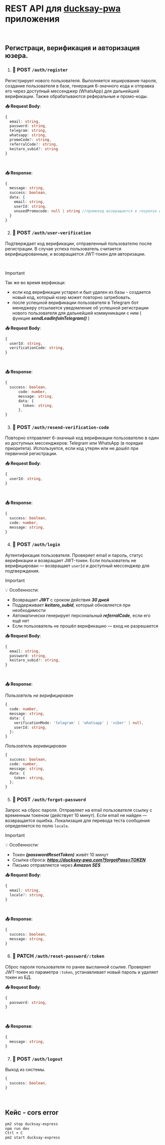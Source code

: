 # REST API для [ducksay-pwa](https://ducksay-pwa.com/) приложения

<br>

## Регистраци, верификация и авторизация юзера.

1. ### 🔹 POST `/auth/register`

Регистрирует нового пользователя. Выполняется хеширование пароля, создание
пользователя в базе, генерация 6-значного кода и отправка его через доступный
мессенджер (WhatsApp) для дальнейшей верификации. Также обрабатываются
реферальные и промо-коды.

**📥 Request Body**:

```ts
{
  email: string,
  password: string,
  telegram: string,
  whatsapp: string,
  promoCode?: string,
  referralCode?: string,
  keitaro_subid?: string
}
```

<br>

**📥 Response**:

```ts
{
  message: string,
  success: boolean,
  data: {
    email: string,
    userId: string,
    unusedPromocode: null | string //промокод возвращается в response если его илспользование на этапе регистрации невозможно (например ошибка сервера или промокод на депозит)
  }
}
```

2. ### 🔹 POST `/auth/user-verification`

Подтверждает код верификации, отправленный пользователю после регистрации. В
случае успеха пользователь считается верифицированным, и возвращается JWT-токен
для авторизации.

<br>

> [!IMPORTANT]
>
> Так же во время верфикаци:
>
> - если код верификации устарел и был удален из базы - создается новый код,
>   который юзер может повторно затребовать.
> - после успешной верификации пользователя в Telegram бот менеджеру отсылается
>   уведомление об успешной регистрации нового пользователя для дальнейшей
>   коммуникации с ним ( функция **_sendLeadInfoInTelegram()_** )

**📥 Request Body**:

```ts
{
  userId: string,
  verificationCode: string,
}
```

<br>

**📤 Response**:

```ts
{
  success: boolean,
      code: number,
      message: string,
      data: {
        token: string,
      },
}
```

3. ### 🔹 POST `/auth/resend-verification-code`

Повторно отправляет 6-значный код верификации пользователю в один из доступных
мессенджеров: Telegram или WhatsApp (в порядке приоритета). Используется, если
код утерян или не дошёл при первичной регистрации.

**📥 Request Body**:

```ts
{
  userId: string,
}
```

<br>

**📤 Response**:

```ts
{
  success: boolean,
  code: number,
  message: string,
}
```

4. ### 🔹 POST `/auth/login`

Аутентификация пользователя. Проверяет email и пароль, статус верификации и
возвращает JWT-токен. Если пользователь не верифицирован — возвращает `userId` и
доступный мессенджер для подтверждения.

> [!IMPORTANT]
>
> 💡 Особенности:
>
> - Возвращает **_JWT_** с сроком действия **_30 дней_**
> - Поддерживает **_keitaro_subid_**, который обновляется при необходимости
> - Автоматически генерирует персональный **_referralCode_**, если его ещё нет
> - Если пользователь не прошёл верификацию — вход не разрешается

**📥 Request Body**:

```ts
{
  email: string,
  password: string,
  keitaro_subid?: string,
}
```

<br>

**📤 Response**:

_Пользовтель не верифицирован_

```ts
{
  code: number,
  message: string,
  data: {
    verificationMode: 'telegram' | 'whatsapp' | 'viber' | null,
    userId: string,
  };
}
```

_Пользовтель веривицирован_

```ts
{
  success: boolean,
  code: number,
  message: string,
  data: {
    token: string,
  };
}
```

5. ### 🔹 POST `/auth/forgot-password`

Запрос на сброс пароля. Отправляет на email пользователя ссылку с временным
токеном (действует 10 минут). Если email не найден — возвращается ошибка.
Локализация для перевода теста сообщения определяется по полю `locale`.

> [!IMPORTANT]
>
> 💡 Особенности:
>
> - Токен **_(passwordResetToken)_** живёт 10 минут
> - Ссылка сброса: **_https://ducksay-pwa.com?forgotPass=TOKEN_**
> - Письмо отправляется через **_Amazon SES_**

**📥 Request Body**:

```ts
{
  email: string,
  locale?: string,
}
```

<br>

**📤 Response**:

```ts
{
  success: boolean,
  message: string,
}
```

6. ### 🔹 PATCH `/auth/reset-password/:token`

Сброс пароля пользователя по ранее высланной ссылке. Проверяет JWT-токен из
параметра `:token`, устанавливает новый пароль и удаляет токен из БД.

**📥 Request Body**:

```ts
{
  password: string,
}
```

<br>

**📤 Response**:

```ts
{
  message: string,
}
```

7. ### 🔹 POST `/auth/logout`

Выход из системы.

```ts
{
  success: boolean,
}
```

<br>

## Кейс - cors error

```bash
pm2 stop ducksay-express
npm run dev
Ctrl + C
pm2 start ducksay-express
```
